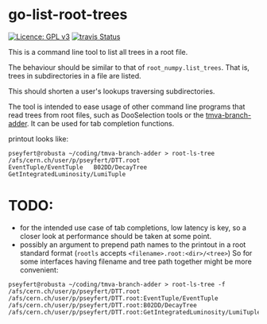 # go-list-root-trees

[![Licence: GPL v3](https://img.shields.io/github/license/pseyfert/go-list-root-trees.svg)](LICENSE)
[![travis Status](https://travis-ci.org/pseyfert/go-list-root-trees.svg?branch=master)](https://travis-ci.org/pseyfert/go-list-root-trees)

This is a command line tool to list all trees in a root file.

The behaviour should be similar to that of `root_numpy.list_trees`. That is,
trees in subdirectories in a file are listed.

This should shorten a user's lookups traversing subdirectories.

The tool is intended to ease usage of other command line programs that read
trees from root files, such as DooSelection tools or the
[tmva-branch-adder](https://github.com/pseyfert/tmva-branch-adder). It can be
used for tab completion functions.

printout looks like:
```
pseyfert@robusta ~/coding/tmva-branch-adder > root-ls-tree /afs/cern.ch/user/p/pseyfert/DTT.root
EventTuple/EventTuple	B02DD/DecayTree	GetIntegratedLuminosity/LumiTuple
```

# TODO:

 - for the intended use case of tab completions, low latency is key, so a
   closer look at performance should be taken at some point.
 - possibly an argument to prepend path names to the printout in a root
   standard format (`rootls` accepts `<filename>.root:<dir>/<tree>`) So for
   some interfaces having filename and tree path together might be more
   convenient:
```
pseyfert@robusta ~/coding/tmva-branch-adder > root-ls-tree -f /afs/cern.ch/user/p/pseyfert/DTT.root
/afs/cern.ch/user/p/pseyfert/DTT.root:EventTuple/EventTuple
/afs/cern.ch/user/p/pseyfert/DTT.root:B02DD/DecayTree
/afs/cern.ch/user/p/pseyfert/DTT.root:GetIntegratedLuminosity/LumiTuple
```
